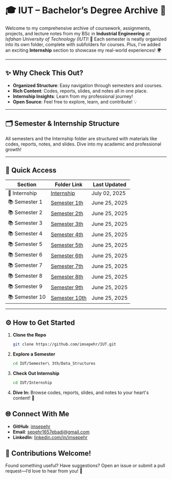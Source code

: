 # 🎓 IUT – Bachelor’s Degree Archive 🌟

Welcome to my comprehensive archive of coursework, assignments, projects, and lecture notes from my BSc in **Industrial Engineering** at *Isfahan University of Technology (IUT)*! 🚀 Each semester is neatly organized into its own folder, complete with subfolders for courses. Plus, I've added an exciting **Internship** section to showcase my real-world experiences! 🌍

---

## ✨ Why Check This Out?
- **Organized Structure**: Easy navigation through semesters and courses.
- **Rich Content**: Codes, reports, slides, and notes all in one place.
- **Internship Insights**: Learn from my professional journey!
- **Open Source**: Feel free to explore, learn, and contribute! 💡

---

## 🗂️ Semester & Internship Structure
All semesters and the Internship folder are structured with materials like codes, reports, notes, and slides. Dive into my academic and professional growth!

---

## 🔗 Quick Access
| **Section**      | **Folder Link**         | **Last Updated** |
|-------------------|--------------------------|------------------|
| 💼 Internship    | [Internship](Internship/) | July 02, 2025    |
| 📚 Semester 1    | [Semester 1th](Semester%201th/) | June 25, 2025 |
| 📚 Semester 2    | [Semester 2th](Semester%202th/) | June 25, 2025 |
| 📚 Semester 3    | [Semester 3th](Semester%203th/) | June 25, 2025 |
| 📚 Semester 4    | [Semester 4th](Semester%204th/) | June 25, 2025 |
| 📚 Semester 5    | [Semester 5th](Semester%205th/) | June 25, 2025 |
| 📚 Semester 6    | [Semester 6th](Semester%206th/) | June 25, 2025 |
| 📚 Semester 7    | [Semester 7th](Semester%207th/) | June 25, 2025 |
| 📚 Semester 8    | [Semester 8th](Semester%208th/) | June 25, 2025 |
| 📚 Semester 9    | [Semester 9th](Semester%209th/) | June 25, 2025 |
| 📚 Semester 10   | [Semester 10th](Semester%2010th/) | June 25, 2025 |

---

## ⚙️ How to Get Started
1. **Clone the Repo**  
   ```bash
   git clone https://github.com/imsepehr/IUT.git
2. **Explore a Semester**
   ```bash
   cd IUT/Semester\ 3th/Data_Structures
3. **Check Out Internship**
   ```bash
   cd IUT/Internship
4. **Dive In:** Browse codes, reports, slides, and notes to your heart's content! 🎉

## 🌐 Connect With Me
- **GitHub**: [imsepehr](https://github.com/imsepehr)
- **Email**: [sepehr1657ebadi@gmail.com](mailto:sepehr1657ebadi@gmail.com)
- **LinkedIn**: [linkedin.com/in/imsepehr](https://www.linkedin.com/in/sepehr1657/)

## 🎁 Contributions Welcome!
Found something useful? Have suggestions? Open an issue or submit a pull request—I’d love to hear from you! 🤝
